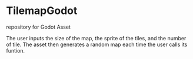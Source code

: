# TilemapGodot
repository for Godot Asset

The user inputs the size of the map, the sprite of the tiles, and the number of tile. The asset then generates a random map each time the user calls its funtion.
